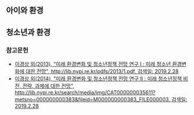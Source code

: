 ## 아이와 환경

## 청소년과 환경
### 참고문헌
- [이경상 외(2013), "미래 환경변화 및 청소년정책 전망 연구 I : 미래 청소년 환경변화에 대한 전망", http://lib.nypi.re.kr/pdfs/2013/1.pdf, 검색일: 2019.2.28](http://lib.nypi.re.kr/pdfs/2013/1.pdf)  
- [이경상 외(2014), "미래 환경변화 및 청소년정책 전망 연구 II : 미래 청소년정책 비전, 전략, 과제에 대한 전망", http://lib.nypi.re.kr/search/media/img/CAT000000035611?metsno=000000000383&fileid=M000000000383_FILE000003, 검색일: 2019.2.28](http://lib.nypi.re.kr/search/media/img/CAT000000035611?metsno=000000000383&fileid=M000000000383_FILE000003)  
